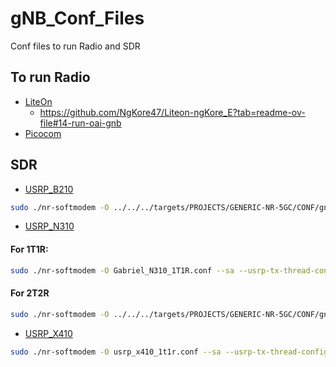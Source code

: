 # gNB_Conf_Files
Conf files to run Radio and SDR

## To run Radio
- [LiteOn](./RADIO/LiteOn/)
    -   https://github.com/NgKore47/Liteon-ngKore_E?tab=readme-ov-file#14-run-oai-gnb
- [Picocom](./RADIO/Picocom/)

## SDR
- [USRP_B210](./SDR_USRP/USRP_B210/gnb.sa.band78.fr1.106PRB.usrpb210.conf)

```bash
sudo ./nr-softmodem -O ../../../targets/PROJECTS/GENERIC-NR-5GC/CONF/gnb.sa.band78.fr1.106PRB.usrpb210.conf --sa -E --continuous-tx
```

- [USRP_N310](./SDR_USRP/USRP_N310/)

#### For 1T1R:
```bash
sudo ./nr-softmodem -O Gabriel_N310_1T1R.conf --sa --usrp-tx-thread-config 1
```

#### For 2T2R
```bash
sudo ./nr-softmodem -O ../../../targets/PROJECTS/GENERIC-NR-5GC/CONF/gnb.sa.band78.fr1.106PRB.2x2.usrpn300.conf --sa --usrp-tx-thread-config 1 -E --continuous-tx
```

- [USRP_X410](./SDR_USRP/USRP_X410/1T1R_Config/gnb.sa.band78.fr1.106PRB.usrpx310.conf)

```bash
sudo ./nr-softmodem -O usrp_x410_1t1r.conf --sa --usrp-tx-thread-config 1
```